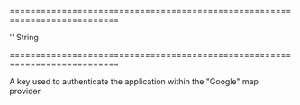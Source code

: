 ===========================================================================
<!--default-->''<!--/default-->
<!--type-->String<!--/type-->
===========================================================================

<!--shortDescription-->
A key used to authenticate the application within the "Google" map provider.
<!--/shortDescription-->

<!--fullDescription-->

<!--/fullDescription-->